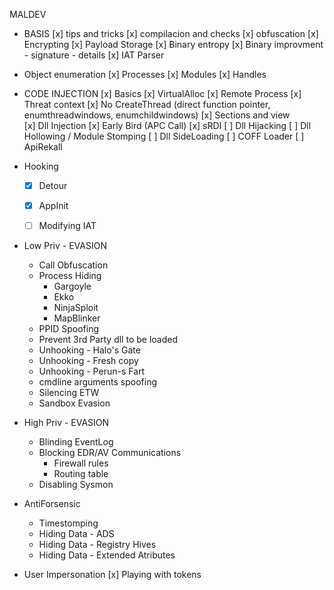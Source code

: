 MALDEV

- BASIS
	[x] tips and tricks
	[x] compilacion and checks
	[x] obfuscation
	[x] Encrypting 
	[x] Payload Storage
	[x] Binary entropy
	[x] Binary improvment
		- signature
		- details
	[x] IAT Parser
	
- Object enumeration
	[x] Processes
	[x] Modules
	[x] Handles

- CODE INJECTION
	[x] Basics
		[x] VirtualAlloc
		[x] Remote Process
		[x] Threat context
		[x] No CreateThread (direct function pointer, enumthreadwindows, enumchildwindows)
	[x] Sections and view	
	[x] Dll Injection
	[x] Early Bird (APC Call)
	[x] sRDI
	[ ] Dll Hijacking
	[ ] Dll Hollowing / Module Stomping
	[ ] Dll SideLoading
	[ ] COFF Loader
	[ ] ApiRekall
	

- Hooking
	- [x] Detour
	- [x] AppInit
	- [ ] Modifying IAT 


- Low Priv - EVASION
	- Call Obfuscation
	- Process Hiding
		- Gargoyle
		- Ekko
		- NinjaSploit
		- MapBlinker
	- PPID Spoofing
	- Prevent 3rd Party dll to be loaded
	- Unhooking - Halo's Gate
	- Unhooking - Fresh copy
	- Unhooking - Perun-s Fart
	- cmdline arguments spoofing
	- Silencing ETW
	- Sandbox Evasion


- High Priv - EVASION
	- Blinding EventLog
	- Blocking EDR/AV Communications
		- Firewall rules
		- Routing table
	- Disabling Sysmon


- AntiForsensic
	- Timestomping
	- Hiding Data - ADS
	- Hiding Data - Registry Hives
	- Hiding Data - Extended Atributes

- User Impersonation
	[x] Playing with tokens

